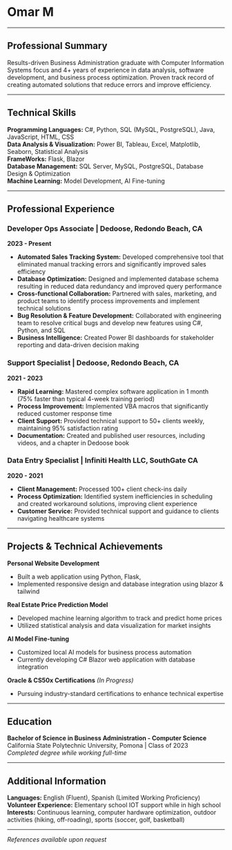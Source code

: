 # Omar M
---

## Professional Summary
Results-driven Business Administration graduate with Computer Information Systems focus and 4+ years of experience in data analysis, software development, and business process optimization. Proven track record of creating automated solutions that reduce errors and improve efficiency.

---

## Technical Skills

**Programming Languages:** C#, Python, SQL (MySQL, PostgreSQL), Java, JavaScript, HTML, CSS  
**Data Analysis & Visualization:** Power BI, Tableau, Excel, Matplotlib, Seaborn, Statistical Analysis  
**FrameWorks:** Flask, Blazor <br>
**Database Management:** SQL Server, MySQL, PostgreSQL, Database Design & Optimization  
**Machine Learning:** Model Development, AI Fine-tuning

---

## Professional Experience

### Developer Ops Associate | Dedoose, Redondo Beach, CA
**2023 - Present**
- **Automated Sales Tracking System:** Developed comprehensive tool that eliminated manual tracking errors and significantly improved sales efficiency
- **Database Optimization:** Designed and implemented database schema resulting in reduced data redundancy and improved query performance
- **Cross-functional Collaboration:** Partnered with sales, marketing, and product teams to identify process improvements and implement technical solutions
- **Bug Resolution & Feature Development:** Collaborated with engineering team to resolve critical bugs and develop new features using C#, Python, and SQL
- **Business Intelligence:** Created Power BI dashboards for stakeholder reporting and data-driven decision making

### Support Specialist | Dedoose, Redondo Beach, CA
**2021 - 2023**
- **Rapid Learning:** Mastered complex software application in 1 month (75% faster than typical 4-week training period)
- **Process Improvement:** Implemented VBA macros that significantly reduced customer response time
- **Client Support:** Provided technical support to 50+ clients weekly, maintaining 95% satisfaction rating
- **Documentation:** Created and published user resources, including videos, and a chapter in Dedoose book

### Data Entry Specialist | Infiniti Health LLC, SouthGate CA
**2020 - 2021**
- **Client Management:** Processed 100+ client check-ins daily
- **Process Optimization:** Identified system inefficiencies in scheduling and created workaround solutions, improving client experience
- **Customer Service:** Provided technical support and guidance to clients navigating healthcare systems

---

## Projects & Technical Achievements

**Personal Website Development**
- Built a web application using Python, Flask,
- Implemented responsive design and database integration using blazor & tailwind

**Real Estate Price Prediction Model**
- Developed machine learning algorithm to track and predict home prices
- Utilized statistical analysis and data visualization for market insights

**AI Model Fine-tuning**
- Customized local AI models for business process automation
- Currently developing C# Blazor web application with database integration

**Oracle & CS50x Certifications** *(In Progress)*
- Pursuing industry-standard certifications to enhance technical expertise

---

## Education

**Bachelor of Science in Business Administration - Computer Science**  
California State Polytechnic University, Pomona | Class of 2023  
*Completed degree while working full-time*

---

## Additional Information

**Languages:** English (Fluent), Spanish (Limited Working Proficiency)  
**Volunteer Experience:** Elementary school IOT support while in high school  
**Interests:** Continuous learning, computer hardware optimization, outdoor activities (hiking, off-roading), sports (soccer, golf, basketball)

---

*References available upon request*
